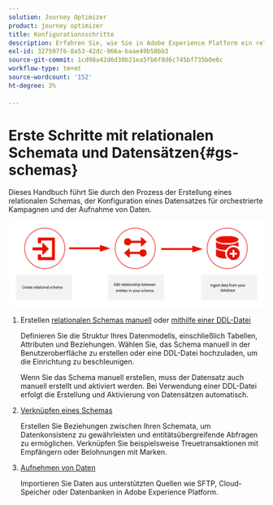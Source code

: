 ```yaml
---
solution: Journey Optimizer
product: journey optimizer
title: Konfigurationsschritte
description: Erfahren Sie, wie Sie in Adobe Experience Platform ein relationales Schema erstellen, indem Sie eine DDL hochladen
exl-id: 327597f6-8a53-42dc-966a-baae49b58bb3
source-git-commit: 1cd98a42d6d30b21ea5fb6f8d6c745bf735b0e6c
workflow-type: tm+mt
source-wordcount: '152'
ht-degree: 3%

---
```



# Erste Schritte mit relationalen Schemata und Datensätzen{#gs-schemas}

Dieses Handbuch führt Sie durch den Prozess der Erstellung eines relationalen Schemas, der Konfiguration eines Datensatzes für orchestrierte Kampagnen und der Aufnahme von Daten.

![](assets/do-not-localize/schema_admin.png)

1. Erstellen [relationalen Schemas manuell](manual-schema.md) oder [mithilfe einer DDL-Datei](file-upload-schema.md)

   Definieren Sie die Struktur Ihres Datenmodells, einschließlich Tabellen, Attributen und Beziehungen. Wählen Sie, das Schema manuell in der Benutzeroberfläche zu erstellen oder eine DDL-Datei hochzuladen, um die Einrichtung zu beschleunigen.

   Wenn Sie das Schema manuell erstellen, muss der Datensatz auch manuell erstellt und aktiviert werden. Bei Verwendung einer DDL-Datei erfolgt die Erstellung und Aktivierung von Datensätzen automatisch.

1. [Verknüpfen eines Schemas](file-upload-schema.md)

   Erstellen Sie Beziehungen zwischen Ihren Schemata, um Datenkonsistenz zu gewährleisten und entitätsübergreifende Abfragen zu ermöglichen. Verknüpfen Sie beispielsweise Treuetransaktionen mit Empfängern oder Belohnungen mit Marken.

1. [Aufnehmen von Daten](ingest-data.md)

   Importieren Sie Daten aus unterstützten Quellen wie SFTP, Cloud-Speicher oder Datenbanken in Adobe Experience Platform.

